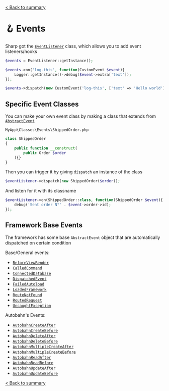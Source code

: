 [< Back to summary](../README.md)

# 🪝 Events

Sharp got the [`EventListener`](../../src/Classes/Core/EventListener.php) class, which allows you to add event listeners/hooks

```php
$events = EventListener::getInstance();

$events->on('log-this', function(CustomEvent $event){
    Logger::getInstance()->debug($event->extra['text']);
});

$events->dispatch(new CustomEvent('log-this', ['text' => 'Hello world']));
```

## Specific Event Classes

You can make your own event class by making a class that extends from [`AbstractEvent`](../../src/Classes/Core/AbstractEvent.php)

`MyApp\Classes\Events\ShippedOrder.php`
```php
class ShippedOrder
{
    public function __construct(
        public Order $order
    ){}
}
```

Then you can trigger it by giving `dispatch` an instance of the class

```php
$eventListener->dispatch(new ShippedOrder($order));
```

And listen for it with its classname

```php
$eventListener->on(ShippedOrder::class, function(ShippedOrder $event){
    debug('Sent order N°' . $event->order->id);
});
```

## Framework Base Events

The framework has some base `AbstractEvent` object that are automatically dispatched on certain condition

Base/General events:
- [`BeforeViewRender`](../../src/Classes/Events/BeforeViewRender.php)
- [`CalledCommand`](../../src/Classes/Events/CalledCommand.php)
- [`ConnectedDatabase`](../../src/Classes/Events/ConnectedDatabase.php)
- [`DispatchedEvent`](../../src/Classes/Events/DispatchedEvent.php)
- [`FailedAutoload`](../../src/Classes/Events/FailedAutoload.php)
- [`LoadedFramework`](../../src/Classes/Events/LoadedFramework.php)
- [`RouteNotFound`](../../src/Classes/Events/RouteNotFound.php)
- [`RoutedRequest`](../../src/Classes/Events/RoutedRequest.php)
- [`UncaughtException`](../../src/Classes/Events/UncaughtException.php)

Autobahn's Events:
- [`AutobahnCreateAfter`](../../src/Classes/Events/AutobahnEvents/AutobahnCreateAfter.php)
- [`AutobahnCreateBefore`](../../src/Classes/Events/AutobahnEvents/AutobahnCreateBefore.php)
- [`AutobahnDeleteAfter`](../../src/Classes/Events/AutobahnEvents/AutobahnDeleteAfter.php)
- [`AutobahnDeleteBefore`](../../src/Classes/Events/AutobahnEvents/AutobahnDeleteBefore.php)
- [`AutobahnMultipleCreateAfter`](../../src/Classes/Events/AutobahnEvents/AutobahnMultipleCreateAfter.php)
- [`AutobahnMultipleCreateBefore`](../../src/Classes/Events/AutobahnEvents/AutobahnMultipleCreateBefore.php)
- [`AutobahnReadAfter`](../../src/Classes/Events/AutobahnEvents/AutobahnReadAfter.php)
- [`AutobahnReadBefore`](../../src/Classes/Events/AutobahnEvents/AutobahnReadBefore.php)
- [`AutobahnUpdateAfter`](../../src/Classes/Events/AutobahnEvents/AutobahnUpdateAfter.php)
- [`AutobahnUpdateBefore`](../../src/Classes/Events/AutobahnEvents/AutobahnUpdateBefore.php)

[< Back to summary](../README.md)